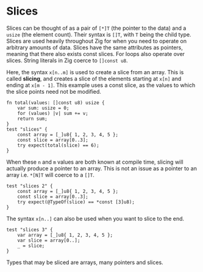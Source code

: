 # Slices

Slices can be thought of as a pair of `[*]T` (the pointer to the data) and a
`usize` (the element count). Their syntax is `[]T`, with `T` being the child
type. Slices are used heavily throughout Zig for when you need to operate on
arbitrary amounts of data. Slices have the same attributes as pointers, meaning
that there also exists const slices. For loops also operate over slices. String
literals in Zig coerce to `[]const u8`.

Here, the syntax `x[n..m]` is used to create a slice from an array. This is
called **slicing**, and creates a slice of the elements starting at `x[n]` and
ending at `x[m - 1]`. This example uses a const slice, as the values to which
the slice points need not be modified.

```zig
fn total(values: []const u8) usize {
    var sum: usize = 0;
    for (values) |v| sum += v;
    return sum;
}
test "slices" {
    const array = [_]u8{ 1, 2, 3, 4, 5 };
    const slice = array[0..3];
    try expect(total(slice) == 6);
}
```

When these `n` and `m` values are both known at compile time, slicing will
actually produce a pointer to an array. This is not an issue as a pointer to an
array i.e. `*[N]T` will coerce to a `[]T`.

```zig
test "slices 2" {
    const array = [_]u8{ 1, 2, 3, 4, 5 };
    const slice = array[0..3];
    try expect(@TypeOf(slice) == *const [3]u8);
}
```

The syntax `x[n..]` can also be used when you want to slice to the end.

```zig
test "slices 3" {
    var array = [_]u8{ 1, 2, 3, 4, 5 };
    var slice = array[0..];
    _ = slice;
}
```

Types that may be sliced are arrays, many pointers and slices.
